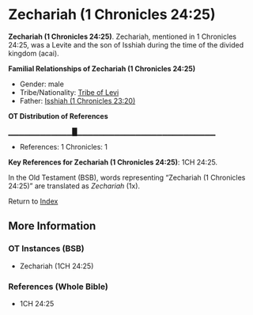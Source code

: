 # Zechariah (1 Chronicles 24:25)
**Zechariah (1 Chronicles 24:25)**. 
Zechariah, mentioned in 1 Chronicles 24:25, was a Levite and the son of Isshiah during the time of the divided kingdom (acai). 




**Familial Relationships of Zechariah (1 Chronicles 24:25)**


* Gender: male
* Tribe/Nationality: [Tribe of Levi](../../../groups/md/acai/Levi.md)
* Father: [Isshiah (1 Chronicles 23:20)](Isshiah.3.md)


**OT Distribution of References**

▁▁▁▁▁▁▁▁▁▁▁▁█▁▁▁▁▁▁▁▁▁▁▁▁▁▁▁▁▁▁▁▁▁▁▁▁▁▁
* References: 1 Chronicles: 1



**Key References for Zechariah (1 Chronicles 24:25)**: 
1CH 24:25. 


In the Old Testament (BSB), words representing “Zechariah (1 Chronicles 24:25)” are translated as 
*Zechariah* (1x). 




Return to [Index](00-Index.md)

## More Information

### OT Instances (BSB)

* Zechariah (1CH 24:25)



### References (Whole Bible)

* 1CH 24:25



